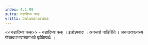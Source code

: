 ```yaml
---
index: 4.1.99
sutra: नडादिभ्यः फक्
vritti: balamanorama
---
```


<<नडादिभ्यः फक्>> - नडादिभ्यः फक् । इञोऽपवादः । अनन्तरो नाडिरिति । अनन्तरापत्यस्य गोत्रत्वाऽभावात्फगभावे इञेवेत्यर्थः । 